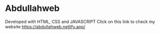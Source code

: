 # Abdullahweb
Developed with HTML, CSS and JAVASCRIPT
Click on this link  to check my website
https://abdullahweb.netlify.app/
